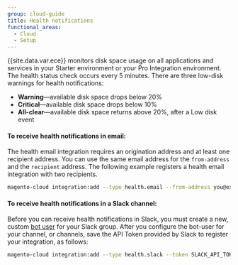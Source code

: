 ```yaml
---
group: cloud-guide
title: Health notifications
functional_areas:
  - Cloud
  - Setup
---
```


{{site.data.var.ece}} monitors disk space usage on all applications and services in your Starter environment or your Pro Integration environment. The health status check occurs every 5 minutes. There are three low-disk warnings for health notifications:

-  **Warning**—available disk space drops below 20%
-  **Critical**—available disk space drops below 10%
-  **All-clear**—available disk space returns above 20%, after a Low disk event

#### To receive health notifications in email:

The health email integration requires an origination address and at least one recipient address. You can use the same email address for the `from-address` and the `recipient` address. The following example registers a health email integration with two recipients.

```bash
magento-cloud integration:add --type health.email --from-address you@example.com --recipients them@example.com --recipients others@example.com
```

#### To receive health notifications in a Slack channel:

Before you can receive health notifications in Slack, you must create a new, custom [bot user](https://api.slack.com/bot-users) for your Slack group. After you configure the bot-user for your channel, or channels, save the API Token provided by Slack to register your integration, as follows:

```bash
magento-cloud integration:add --type health.slack --token SLACK_API_TOKEN --channel '#slack-channel-name'
```
